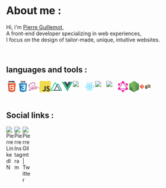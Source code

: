 <br />

# About me :
Hi, i'm [Pierre Guillemot](https://pierreguillemot.com/), <br>A front-end developer specializing in web experiences,<br> 
I focus on the design of tailor-made, unique, intuitive websites.
<br />
<!---
- 💼 Freelance work? [Email me](mailto:contact@pierreguillemot.com)
-->
<br />

## languages and tools :

<a href="https://fr.wikipedia.org/wiki/HTML5">
 <img align="left" width="30px" src="https://raw.githubusercontent.com/github/explore/80688e429a7d4ef2fca1e82350fe8e3517d3494d/topics/html/html.png" /></a>
 
<a href="https://developer.mozilla.org/fr/docs/Web/CSS">
 <img align="left" width="30px"src="https://raw.githubusercontent.com/github/explore/80688e429a7d4ef2fca1e82350fe8e3517d3494d/topics/css/css.png"/>
</a>

<a href="https://sass-lang.com/">
 <img align="left" width="30px" src="https://raw.githubusercontent.com/github/explore/80688e429a7d4ef2fca1e82350fe8e3517d3494d/topics/sass/sass.png" />
</a>

<a href="https://developer.mozilla.org/fr/docs/Web/JavaScript"><img align="left" width="30px" src="https://raw.githubusercontent.com/github/explore/80688e429a7d4ef2fca1e82350fe8e3517d3494d/topics/javascript/javascript.png"/>
</a>

<a href="https://nuxtjs.org/"><img align="left" width="30px" src="https://raw.githubusercontent.com/github/explore/37f1f9609f5c48a47f4d9c1a916fc2069fd0141c/topics/nuxt/nuxt.png"/></a>

<a href="https://vuejs.org/"><img align="left" width="30px" src="https://raw.githubusercontent.com/github/explore/80688e429a7d4ef2fca1e82350fe8e3517d3494d/topics/vue/vue.png"/></a>

<a href="https://vitejs.dev/"><img align="left" width="30px" src="https://camo.githubusercontent.com/61e102d7c605ff91efedb9d7e47c1c4a07cef59d3e1da202fd74f4772122ca4e/68747470733a2f2f766974656a732e6465762f6c6f676f2e737667"/></a>

<a href="https://reactjs.org/"><img align="left" width="30px" src="https://raw.githubusercontent.com/github/explore/80688e429a7d4ef2fca1e82350fe8e3517d3494d/topics/react/react.png"/></a>

<a href="https://nextjs.org"><img align="left" width="30px" src="https://camo.githubusercontent.com/f21f1fa29dfe5e1d0772b0efe2f43eca2f6dc14f2fede8d9cbef4a3a8210c91d/68747470733a2f2f6173736574732e76657263656c2e636f6d2f696d6167652f75706c6f61642f76313636323133303535392f6e6578746a732f49636f6e5f6c696768745f6261636b67726f756e642e706e67"/></a>

<a href="https://greensock.com/gsap/"><img align="left" width="30px" src="https://greensock.com/uploads/monthly_2020_03/tweenmax.png.cf27916e926fbb328ff214f66b4c8429.png"/></a>

<a href="https://graphql.org/"><img align="left" width="30px" src="https://raw.githubusercontent.com/github/explore/5c058a388828bb5fde0bcafd4bc867b5bb3f26f3/topics/graphql/graphql.png" /></a>

<a href="https://nodejs.org/en/"><img align="left" width="30px" src="https://raw.githubusercontent.com/github/explore/80688e429a7d4ef2fca1e82350fe8e3517d3494d/topics/nodejs/nodejs.png" /></a>

<a href="https://git-scm.com/"><img align="left" width="30px" src="https://raw.githubusercontent.com/github/explore/80688e429a7d4ef2fca1e82350fe8e3517d3494d/topics/git/git.png" /></a>
<br />
<br />
<br />
 
## Social links :

<a href="https://www.linkedin.com/in/gllmt/">
  <img align="left" alt="Pierre LinkedIN" width="22px" src="https://res.cloudinary.com/dxgf6ohvo/image/upload/v1689873046/Perso/linkedIn_logo_bgw7ye.png" />
</a>
<a target="_blank" href="https://www.instagram.com/pierre.developer/">
  <img align="left" alt="Pierre Instagram" width="22px" src="https://res.cloudinary.com/dxgf6ohvo/image/upload/v1689873046/Perso/instagram_logo_s4bnhb.png" />
</a>
<a href="https://twitter.com/pgllmt">
  <img align="left" alt="Pierre Gllmt | Twitter" width="22px" src="https://res.cloudinary.com/dxgf6ohvo/image/upload/v1689873046/Perso/logo_of_twitter_dmi05s.png" />
</a>

<br />
<br />
<br />
